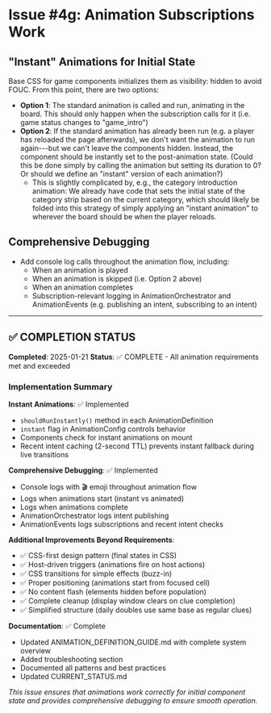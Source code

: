 # Issue #4g: Animation Subscriptions Work

## "Instant" Animations for Initial State
Base CSS for game components initializes them as visibility: hidden to avoid FOUC. From this point, there are two options:
- **Option 1**: The standard animation is called and run, animating in the board. This should only happen when the subscription calls for it (i.e. game status changes to "game_intro")
- **Option 2**: If the standard animation has already been run (e.g. a player has reloaded the page afterwards), we don't want the animation to run again---but we can't leave the components hidden. Instead, the component should be instantly set to the post-animation state.  (Could this be done simply by calling the animation but setting its duration to 0? Or should we define an "instant" version of each animation?)
  - This is slightly complicated by, e.g., the category introduction animation:  We already have code that sets the initial state of the category strip based on the current category, which should likely be folded into this strategy of simply applying an "instant animation" to wherever the board should be when the player reloads.

## Comprehensive Debugging
- Add console log calls throughout the animation flow, including:
  - When an animation is played
  - When an animation is skipped (i.e. Option 2 above)
  - When an animation completes
  - Subscription-relevant logging in AnimationOrchestrator and AnimationEvents (e.g. publishing an intent, subscribing to an intent)

---

## ✅ COMPLETION STATUS

**Completed**: 2025-01-21
**Status**: ✅ COMPLETE - All animation requirements met and exceeded

### Implementation Summary

**Instant Animations**: ✅ Implemented
- `shouldRunInstantly()` method in each AnimationDefinition
- `instant` flag in AnimationConfig controls behavior
- Components check for instant animations on mount
- Recent intent caching (2-second TTL) prevents instant fallback during live transitions

**Comprehensive Debugging**: ✅ Implemented
- Console logs with 🎬 emoji throughout animation flow
- Logs when animations start (instant vs animated)
- Logs when animations complete
- AnimationOrchestrator logs intent publishing
- AnimationEvents logs subscriptions and recent intent checks

**Additional Improvements Beyond Requirements**:
- ✅ CSS-first design pattern (final states in CSS)
- ✅ Host-driven triggers (animations fire on host actions)
- ✅ CSS transitions for simple effects (buzz-in)
- ✅ Proper positioning (animations start from focused cell)
- ✅ No content flash (elements hidden before population)
- ✅ Complete cleanup (display window clears on clue completion)
- ✅ Simplified structure (daily doubles use same base as regular clues)

**Documentation**: ✅ Complete
- Updated ANIMATION_DEFINITION_GUIDE.md with complete system overview
- Added troubleshooting section
- Documented all patterns and best practices
- Updated CURRENT_STATUS.md

*This issue ensures that animations work correctly for initial component state and provides comprehensive debugging to ensure smooth operation.*
